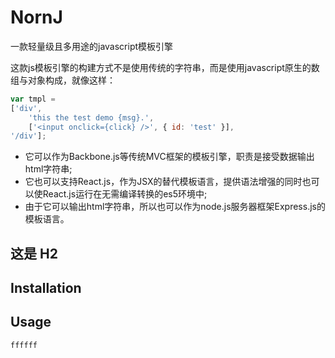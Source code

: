 # NornJ
一款轻量级且多用途的javascript模板引擎

这款js模板引擎的构建方式不是使用传统的字符串，而是使用javascript原生的数组与对象构成，就像这样：
```js
var tmpl =
['div',
    'this the test demo {msg}.',
    ['<input onclick={click} />', { id: 'test' }],
'/div'];
```

* 它可以作为Backbone.js等传统MVC框架的模板引擎，职责是接受数据输出html字符串;
* 它也可以支持React.js，作为JSX的替代模板语言，提供语法增强的同时也可以使React.js运行在无需编译转换的es5环境中;
* 由于它可以输出html字符串，所以也可以作为node.js服务器框架Express.js的模板语言。

## 这是 H2



## Installation

## Usage

```js
ffffff
```
